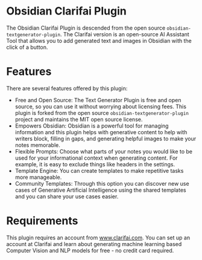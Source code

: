 
# Obsidian Clarifai Plugin 

The Obsidian Clarifai Plugin is descended from the open source `obsidian-textgenerator-plugin`.  The Clarifai version is an open-source AI Assistant Tool that allows you to add generated text and images in Obsidian with the click of a button.

# Features

There are several features offered by this plugin:

* Free and Open Source: The Text Generator Plugin is free and open source, so you can use it without worrying about licensing fees.  This plugin is forked from the open source `obsidian-textgenerator-plugin` project and maintains the MIT open source license.
* Empowers Obsidian: Obsidian is a powerful tool for managing information and this plugin helps with generative content to help with writers block, filling in gaps, and generating helpful images to make your notes memorable.
* Flexible Prompts: Choose what parts of your notes you would like to be used for your informational context when generating content.  For example, it is easy to exclude things like headers in the settings.
* Template Engine: You can create templates to make repetitive tasks more manageable.
* Community Templates: Through this option you can discover new use cases of Generative Artificial Intelligence using the shared templates and you can share your use cases easier.

# Requirements

This plugin requires an account from www.clarifai.com.  You can set up an account at Clarifai and learn about generating machine learning based Computer Vision and NLP models for free - no credit card required.
